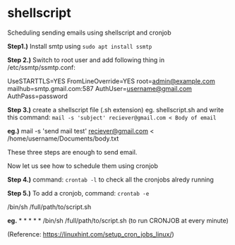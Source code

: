 # shellscript
Scheduling sending emails using shellscript and cronjob 

**Step1.)** Install smtp using `sudo apt install ssmtp`

**Step 2.)** Switch to root user and add following thing in /etc/ssmtp/ssmtp.conf:

UseSTARTTLS=YES
FromLineOverride=YES
root=admin@example.com
mailhub=smtp.gmail.com:587
AuthUser=username@gmail.com
AuthPass=password

**Step 3.)** create a shellscript file (.sh extension) eg. shellscript.sh and write this command:
 `mail -s 'subject' reciever@gmail.com < Body of email`

**eg.)** mail -s 'send mail test' reciever@gmail.com < /home/username/Documents/body.txt

These three steps are enough to send email.

Now let us see how to schedule them using cronjob

**Step 4.)** command: `crontab -l` to check all the cronjobs alredy running

**Step 5.)** To add a cronjob, command: `crontab -e`

<minute hour day month weekday> /bin/sh /full/path/to/script.sh

**eg.** * * * * * /bin/sh /full/path/to/script.sh (to run CRONJOB at every minute)

(Reference: https://linuxhint.com/setup_cron_jobs_linux/)


